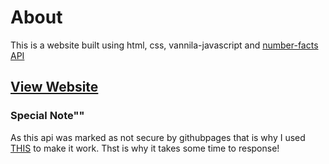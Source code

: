 # About

This is a website built using html, css, vannila-javascript and [number-facts API](http://numbersapi.com/)

## [View Website](https://ayushmanbilasthakur.github.io/number-facts/)

### Special Note""

As this api was marked as not secure by githubpages that is why I used [THIS](https://cors-anywhere.herokuapp.com) to make it work. Thst is why it takes some time to response!